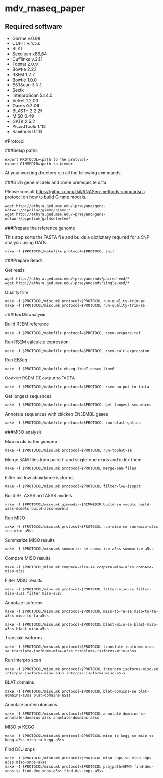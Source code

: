 mdv_rnaseq_paper
================

Required software
----------------

+ Gimme v.0.98
+ CDHIT v.4.5.6
+ BLAT
+ Seqclean x86_64
+ Cufflinks v.2.1.1
+ Tophat 2.0.9
+ Bowtie 2.2.1
+ RSEM 1.2.7
+ Bowtie 1.0.0
+ ESTScan 3.0.3
+ Seqtk
+ InterproScan 5.44.0
+ Velvet 1.2.03
+ Oases 0.2.06
+ BLAST+ 2.2.25
+ MISO 0.49
+ GATK 2.5.2
+ PicardTools 1.113
+ Samtools 0.1.19

#Protocol

###Setup paths

    export PROTOCOL=<path to the protocol>
    export GIMMEDIR=<path to Gimme>

At your working directory run all the following commands.

###Grab gene models and some prerequisite data

Please consult https://github.com/likit/RNASeq-methods-comparison
protocol on how to build Gimme models.

    wget http://athyra.ged.msu.edu/~preeyano/gene-network/pipeline/gimme/gimme.*
    wget http://athyra.ged.msu.edu/~preeyano/gene-network/pipeline/gal4selected*

###Prepare the reference genome

This step sorts the FASTA file and builds
a dictionary required for a SNP analysis using GATK.

    make -f $PROTOCOL/makefile protocol=$PROTOCOL init

###Prepare Reads

Get reads

    wget http://athyra.ged.msu.edu/~preeyano/mdv/paired-end/*
    wget http://athyra.ged.msu.edu/~preeyano/mdv/single-end/*

Quality trim

    make -f $PROTOCOL/misc.mk protocol=$PROTOCOL run-quality-trim-pe
    make -f $PROTOCOL/misc.mk protocol=$PROTOCOL run-quality-trim-se

###Run DE analysis

Build RSEM reference

    make -f $PROTOCOL/makefile protocol=$PROTOCOL rsem-prepare-ref

Run RSEM calculate expression

    make -f $PROTOCOL/makefile protocol=$PROTOCOL rsem-calc-expression

Run EBSeq

    make -f $PROTOCOL/makefile ebseq-line7 ebseq-line6

Convert RSEM DE output to FASTA

    make -f $PROTOCOL/makefile protocol=$PROTOCOL rsem-output-to-fasta

Get longest sequences

    make -f $PROTOCOL/makefile protocol=$PROTOCOL get-longest-sequences

Annotate sequences with chicken ENSEMBL genes

    make -f $PROTOCOL/makefile protocol=$PROTOCOL run-blast-gallus

###MISO analysis

Map reads to the genome

    make -f $PROTOCOL/miso.mk protocol=$PROTOCOL run-tophat-se

Merge BAM files from paired- and single-end reads and index them

    make -f $PROTOCOL/miso.mk protocol=$PROTOCOL merge-bam-files

Filter out low abundance isoforms

    make -f $PROTOCOL/miso.mk protocol=$PROTOCOL filter-low-isopct

Build SE, A3SS and A5SS models

    make -f $PROTOCOL/miso.mk gimmedir=$GIMMEDIR build-se-models build-a3ss-models build-a5ss-models

Run MISO

    make -f $PROTOCOL/miso.mk protocol=$PROTOCOL run-miso-se run-miso-a3ss run-miso-a5ss

Summarize MISO results

    make -f $PROTOCOL/miso.mk summarize-se summarize-a3ss summarize-a5ss

Compare MISO results

    make -f $PROTOCOL/miso.mk compare-miso-se compare-miso-a3ss compare-miso-a5ss

Filter MISO results

    make -f $PROTOCOL/miso.mk protocol=$PROTOCOL filter-miso-se filter-miso-a3ss filter-miso-a5ss

Annotate isoforms

    make -f $PROTOCOL/miso.mk protocol=$PROTOCOL miso-to-fa-se miso-to-fa-a3ss miso-to-fa-a5ss

    make -f $PROTOCOL/miso.mk protocol=$PROTOCOL blast-miso-se blast-miso-a3ss blast-miso-a5ss

Translate isoforms

    make -f $PROTOCOL/miso.mk protocol=$PROTOCOL translate-isoforms-miso-se translate-isoforms-miso-a3ss translate-isoforms-miso-a5ss

Run Interpro scan

    make -f $PROTOCOL/miso.mk protocol=$PROTOCOL interpro-isoforms-miso-se interpro-isoforms-miso-a3ss interpro-isoforms-miso-a5ss

BLAT domains

    make -f $PROTOCOL/miso.mk protocol=$PROTOCOL blat-domains-se blat-domains-a3ss blat-domains-a5ss

Annotate protein domains

    make -f $PROTOCOL/miso.mk protocol=$PROTOCOL annotate-domains-se annotate-domains-a3ss annotate-domains-a5ss

MISO to KEGG

    make -f $PROTOCOL/miso.mk protocol=$PROTOCOL miso-to-kegg-se miso-to-kegg-a3ss miso-to-kegg-a5ss

Find DEU snps

    make -f $PROTOCOL/miso.mk protocol=$PROTOCOL miso-snps-se miso-snps-a3ss miso-snps-a5ss
    make -f $PROTOCOL/miso.mk protocol=$PROTOCOL projpath=$PWD find-deu-snps-se find-deu-snps-a3ss find-deu-snps-a5ss
